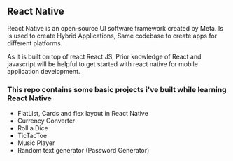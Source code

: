 ## React Native
React Native is an open-source UI software framework created by Meta. Is is used to create Hybrid Applications, Same codebase to create apps for different platforms. 

As it is built on top of react React.JS, Prior knowledge of React and javascript will be helpful to get started with react native for mobile application development.

### This repo contains some basic projects i've built while learning React Native

- FlatList, Cards and flex layout in React Native
- Currency Converter
- Roll a Dice
- TicTacToe
- Music Player
- Random text generator (Password Generator)